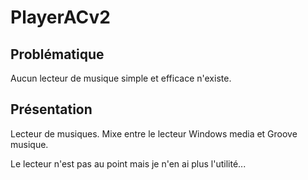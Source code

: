 # PlayerACv2

## Problématique
Aucun lecteur de musique simple et efficace n'existe.

## Présentation
Lecteur de musiques. Mixe entre le lecteur Windows media et Groove musique.

Le lecteur n'est pas au point mais je n'en ai plus l'utilité...
